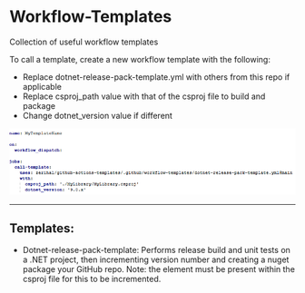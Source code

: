 # Workflow-Templates
Collection of useful workflow templates

To call a template, create a new workflow template with the following:
- Replace dotnet-release-pack-template.yml with others from this repo if applicable
- Replace csproj_path value with that of the csproj file to build and package
- Change dotnet_version value if different

![Example](Images/WF_template.png)

---

## Templates:
- Dotnet-release-pack-template: Performs release build and unit tests on a .NET project, then incrementing version number and creating a nuget package your GitHub repo. Note: the <Version> element must be present within the csproj file for this to be incremented.

